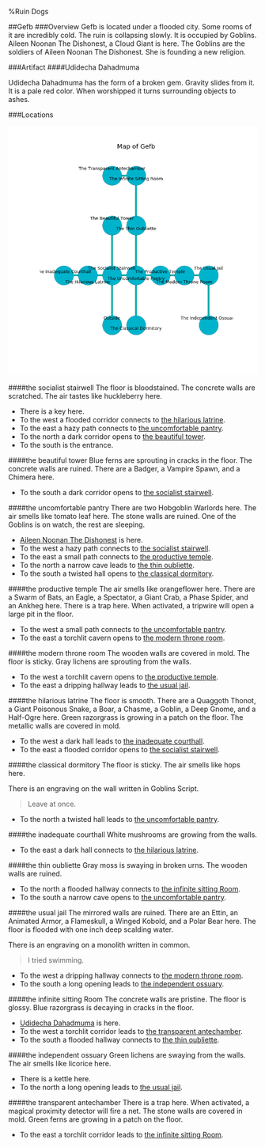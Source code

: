 %Ruin Dogs

##Gefb
###Overview
Gefb is located under a flooded city. Some rooms of it are incredibly cold. The ruin is collapsing slowly. It is occupied by Goblins. <a name="Aileen-Noonan-The-Dishonest"></a>Aileen Noonan The Dishonest, a Cloud Giant is here. The Goblins are the soldiers of Aileen Noonan The Dishonest. She  is founding a new religion. 



###Artifact
####<a name="Udidecha-Dahadmuma"></a>Udidecha Dahadmuma


Udidecha Dahadmuma has the form of a broken gem. Gravity slides from it. It is a pale red color. When worshipped it turns surrounding objects to ashes. 





###Locations


![](../v2/images/Gefb.png)

####<a name="the-socialist-stairwell"></a>the socialist stairwell
The floor is bloodstained. The concrete walls are scratched. The air tastes like huckleberry here. 



* There is a key here.
* To the west a flooded corridor connects to [the hilarious latrine](#the-hilarious-latrine).
* To the east a hazy path connects to [the uncomfortable pantry](#the-uncomfortable-pantry).
* To the north a dark corridor opens to [the beautiful tower](#the-beautiful-tower).
* To the south is the entrance.


####<a name="the-beautiful-tower"></a>the beautiful tower
Blue ferns are sprouting in cracks in the floor. The concrete walls are ruined. There are a Badger, a Vampire Spawn, and a Chimera here. 



* To the south a dark corridor opens to [the socialist stairwell](#the-socialist-stairwell).


####<a name="the-uncomfortable-pantry"></a>the uncomfortable pantry
There are two Hobgoblin Warlords here. The air smells like tomato leaf here. The stone walls are ruined. One of the Goblins is on watch, the rest are sleeping. 



* [Aileen Noonan The Dishonest](#Aileen-Noonan-The-Dishonest) is here.
* To the west a hazy path connects to [the socialist stairwell](#the-socialist-stairwell).
* To the east a small path connects to [the productive temple](#the-productive-temple).
* To the north a narrow cave leads to [the thin oubliette](#the-thin-oubliette).
* To the south a twisted hall opens to [the classical dormitory](#the-classical-dormitory).


####<a name="the-productive-temple"></a>the productive temple
The air smells like orangeflower here. There are a Swarm of Bats, an Eagle, a Spectator, a Giant Crab, a Phase Spider, and an Ankheg here. There is a trap here. When activated, a tripwire will open a large pit in the floor. 



* To the west a small path connects to [the uncomfortable pantry](#the-uncomfortable-pantry).
* To the east a torchlit cavern opens to [the modern throne room](#the-modern-throne-room).


####<a name="the-modern-throne-room"></a>the modern throne room
The wooden walls are covered in mold. The floor is sticky. Gray lichens are sprouting from the walls. 



* To the west a torchlit cavern opens to [the productive temple](#the-productive-temple).
* To the east a dripping hallway leads to [the usual jail](#the-usual-jail).


####<a name="the-hilarious-latrine"></a>the hilarious latrine
The floor is smooth. There are a Quaggoth Thonot, a Giant Poisonous Snake, a Boar, a Chasme, a Goblin, a Deep Gnome, and a Half-Ogre here. Green razorgrass is growing in a patch on the floor. The metallic walls are covered in mold. 



* To the west a dark hall leads to [the inadequate courthall](#the-inadequate-courthall).
* To the east a flooded corridor opens to [the socialist stairwell](#the-socialist-stairwell).


####<a name="the-classical-dormitory"></a>the classical dormitory
The floor is sticky. The air smells like hops here. 

There is an engraving on the wall written in Goblins Script. 

> Leave at once.
>


* To the north a twisted hall leads to [the uncomfortable pantry](#the-uncomfortable-pantry).


####<a name="the-inadequate-courthall"></a>the inadequate courthall
White mushrooms are growing from the walls. 



* To the east a dark hall connects to [the hilarious latrine](#the-hilarious-latrine).


####<a name="the-thin-oubliette"></a>the thin oubliette
Gray moss is swaying in broken urns. The wooden walls are ruined. 



* To the north a flooded hallway connects to [the infinite sitting Room](#the-infinite-sitting-Room).
* To the south a narrow cave opens to [the uncomfortable pantry](#the-uncomfortable-pantry).


####<a name="the-usual-jail"></a>the usual jail
The mirrored walls are ruined. There are an Ettin, an Animated Armor, a Flameskull, a Winged Kobold, and a Polar Bear here. The floor is flooded with one inch deep scalding water. 

There is an engraving on a monolith written in common. 

> I tried swimming.
>


* To the west a dripping hallway connects to [the modern throne room](#the-modern-throne-room).
* To the south a long opening leads to [the independent ossuary](#the-independent-ossuary).


####<a name="the-infinite-sitting-Room"></a>the infinite sitting Room
The concrete walls are pristine. The floor is glossy. Blue razorgrass is decaying in cracks in the floor. 



* [Udidecha Dahadmuma](#Udidecha-Dahadmuma) is here.
* To the west a torchlit corridor leads to [the transparent antechamber](#the-transparent-antechamber).
* To the south a flooded hallway connects to [the thin oubliette](#the-thin-oubliette).


####<a name="the-independent-ossuary"></a>the independent ossuary
Green lichens are swaying from the walls. The air smells like licorice here. 



* There is a kettle here.
* To the north a long opening leads to [the usual jail](#the-usual-jail).


####<a name="the-transparent-antechamber"></a>the transparent antechamber
There is a trap here. When activated, a magical proximity detector will fire a net. The stone walls are covered in mold. Green ferns are growing in a patch on the floor. 



* To the east a torchlit corridor leads to [the infinite sitting Room](#the-infinite-sitting-Room).


